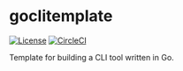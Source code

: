 goclitemplate
========
[![License](//img.shields.io/badge/license-MIT-brightgreen.svg?style=flat-square)](//moutend.mit-license.org/)
[![CircleCI](https://circleci.com/gh/moutend/goclitemplate/tree/master.svg?style=svg)](https://circleci.com/gh/moutend/goclitemplate/tree/master)


Template for building a CLI tool written in Go.
